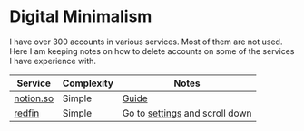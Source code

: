 # Digital Minimalism

I have over 300 accounts in various services. Most of them are not used. Here I am keeping notes on how to delete accounts on some of the services I have experience with.

| Service | Complexity | Notes | 
| ------- | ---------- | ----- |
| [notion.so](https://www.notion.so) | Simple | [Guide](https://www.notion.so/help/delete-your-account#how-do-i-delete-an-account) | 
| [redfin](https://www.redfin.com) | Simple | Go to [settings](https://www.redfin.com/myredfin/settings) and scroll down |
